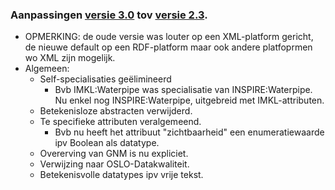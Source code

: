 ### Aanpassingen [versie 3.0](https://belgif.github.io/thematic/models/cable-pipe/) tov [versie 2.3](https://overheid.vlaanderen.be/help/file/1176/download?token=ndmVBd4y).
- OPMERKING: de oude versie was louter op een XML-platform gericht, de nieuwe default op een RDF-platform maar ook andere platfoprmen wo XML zijn mogelijk.
- Algemeen: 
  - Self-specialisaties geëlimineerd
    - Bvb IMKL:Waterpipe was specialisatie van INSPIRE:Waterpipe. Nu enkel nog INSPIRE:Waterpipe, uitgebreid met IMKL-attributen. 
  - Betekenisloze abstracten verwijderd.
  - Te specifieke attributen veralgemeend.
    - Bvb nu heeft het attribuut "zichtbaarheid" een enumeratiewaarde ipv Boolean als datatype.
  - Overerving van GNM is nu expliciet.
  - Verwijzing naar OSLO-Datakwaliteit.
  - Betekenisvolle datatypes ipv vrije tekst.
